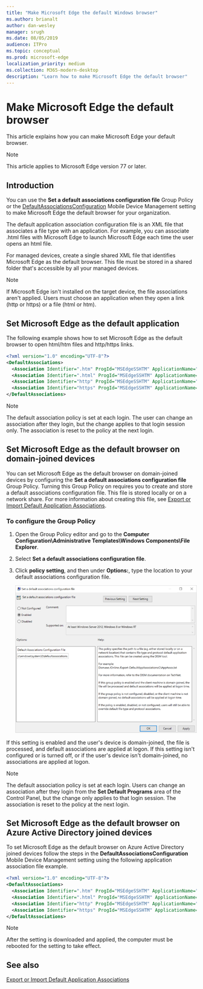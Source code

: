 ```yaml
---
title: "Make Microsoft Edge the default Windows browser"
ms.author: brianalt
author: dan-wesley
manager: srugh
ms.date: 08/05/2019
audience: ITPro
ms.topic: conceptual
ms.prod: microsoft-edge
localization_priority: medium
ms.collection: M365-modern-desktop
description: "Learn how to make Microsoft Edge the default browser"
---
```


# Make Microsoft Edge the default browser

This article explains how you can make Microsoft Edge your default browser.

>[!NOTE]
>This article applies to Microsoft Edge version 77 or later.

## Introduction

You can use the **Set a default associations configuration file** Group Policy or the [DefaultAssociationsConfiguration](https://docs.microsoft.com/en-us/windows/client-management/mdm/policy-csp-applicationdefaults#applicationdefaults-defaultassociationsconfiguration) Mobile Device Management setting to make Microsoft Edge the default browser for your organization.

The default application association configuration file is an XML file that associates a file type with an application. For example, you can associate .html files with Microsoft Edge to launch Microsoft Edge each time the user opens an html file.

For managed devices, create a single shared XML file that identifies Microsoft Edge as the default browser. This file must be stored in a shared folder that's accessible by all your managed devices.

>[!NOTE]
>If Microsoft Edge isn't installed on the target device, the file associations aren't applied. Users must choose an application when they open a link (http or https) or a file (html or htm).

## Set Microsoft Edge as the default application

The following example shows how to set Microsoft Edge as the default browser to open html/htm files and http/https links.

```xml
<?xml version="1.0" encoding="UTF-8"?>
<DefaultAssociations>
  <Association Identifier=".htm" ProgId="MSEdgeSSHTM" ApplicationName="Microsoft Edge" />
  <Association Identifier=".html" ProgId="MSEdgeSSHTM" ApplicationName=" Microsoft Edge" />
  <Association Identifier="http" ProgId="MSEdgeSSHTM" ApplicationName=" Microsoft Edge" />
  <Association Identifier="https" ProgId="MSEdgeSSHTM" ApplicationName=" Microsoft Edge" />
</DefaultAssociations>

```

>[!NOTE]
>The default association policy is set at each login. The user can change an association after they login, but the change applies to that login session only. The association is reset to the policy at the next login.

## Set Microsoft Edge as the default browser on domain-joined devices

You can set Microsoft Edge as the default browser on domain-joined devices by configuring the **Set a default associations configuration file** Group Policy. Turning this Group Policy on requires you to create and store a default associations configuration file. This file is stored locally or on a network share. For more information about creating this file, see [Export or Import Default Application Associations](https://go.microsoft.com/fwlink/p/?LinkId=618268).

### To configure the Group Policy

1. Open the Group Policy editor and go to the **Computer Configuration\Administrative Templates\Windows Components\File Explorer**.
2. Select **Set a default associations configuration file**.
3. Click **policy setting**, and then under **Options:**, type the location to your default associations configuration file.

   ![Enable file association in group policy](./media/edge-learnmore-make-edge-default-browser/edge-learnmore-browser-file-associations-policy.png)

If this setting is enabled and the user's device is domain-joined, the file is processed, and default associations are applied at logon. If this setting isn't configured or is turned off, or if the user's device isn't domain-joined, no associations are applied at logon.

>[!NOTE]
>The default association policy is set at each login. Users can change an association after they login from the **Set Default Programs** area of the Control Panel, but the change only applies to that login session. The association is reset to the policy at the next login.

## Set Microsoft Edge as the default browser on Azure Active Directory joined devices

To set Microsoft Edge as the default browser on Azure Active Directory joined devices follow the steps in the **DefaultAssociationsConfiguration** Mobile Device Management setting using the following application association file example.

```xml
<?xml version="1.0" encoding="UTF-8"?>
<DefaultAssociations>
  <Association Identifier=".htm" ProgId="MSEdgeSSHTM" ApplicationName="Microsoft Edge" />
  <Association Identifier=".html" ProgId="MSEdgeSSHTM" ApplicationName=" Microsoft Edge" />
  <Association Identifier="http" ProgId="MSEdgeSSHTM" ApplicationName=" Microsoft Edge" />
  <Association Identifier="https" ProgId="MSEdgeSSHTM" ApplicationName=" Microsoft Edge" />
</DefaultAssociations>

```

>[!NOTE]
>After the setting is downloaded and applied, the computer must be rebooted for the setting to take effect.

## See also

[Export or Import Default Application Associations](https://docs.microsoft.com/en-us/previous-versions/windows/it-pro/windows-8.1-and-8/hh825038(v=win.10))

